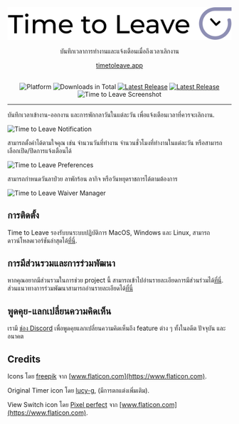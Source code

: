 <div align="center">
  <img src="../assets/timetoleave.png" alt="Time to Leave Logo">

  <p>บันทึกเวลาการทำงานและแจ้งเตือนเมื่อถึงเวลาเลิกงาน</p>

[timetoleave.app](https://timetoleave.app/)

  <br/>

<img src="https://img.shields.io/badge/platforms-Windows%20%7C%20MacOS%20%7C%20Linux-green" alt="Platform">
<img src="https://img.shields.io/github/downloads/thamara/time-to-leave/total" alt="Downloads in Total">
<a href="https://github.com/thamara/time-to-leave/releases/latest"><img src="https://img.shields.io/github/v/release/thamara/time-to-leave" alt="Latest Release"></a>
<a href="http://makeapullrequest.com/"><img src="https://img.shields.io/badge/PRs-welcome-purple" alt="Latest Release"></a>

   <br/>

  <img src="./images/screenshot.jpg" alt="Time to Leave Screenshot">

  <br/>

</div>

---

บันทึกเวลาเข้างาน-ออกงาน และการพักกลาวันในแต่ละวัน เพื่อแจ้งเตือนเวลาที่ควรจะเลิกงาน.

<img src="./images/notification.jpg" alt="Time to Leave Notification">

สามารถตั้งค่าได้ตามใจคุณ เช่น จำนวนวันที่ทำงาน จำนวนชั่วโมงที่ทำงานในแต่ละวัน หรือสามารถเลือกเปิด/ปิดการแจ้งเตือนได้

<img src="./images/preferences.jpg" alt="Time to Leave Preferences">

สามารถกำหนดวันลาป่วย ลาพักร้อน ลากิจ หรือวันหยุดราชการได้ตามต้องการ

<img src="./images/waiver_manager.jpg" alt="Time to Leave Waiver Manager">

## การติดตั้ง

Time to Leave รองรับบนระบบปฏิบัติการ MacOS, Windows และ Linux, สามารถดาวน์โหลดเวอร์ชันล่าสุดได้[ที่นี่](https://github.com/thamara/time-to-leave/releases/latest).

## การมีส่วนรวมและการร่วมพัฒนา

หากคุณอยากมีส่วนรวมในการช่วย project นี้ สามารถเข้าไปอ่านรายละเอียดการมีส่วนร่วมได้[ที่นี่](../CONTRIBUTING.md).
ส่วนแนวทางการร่วมพัฒนาสามารถอ่านรายละเอียดได้[ที่นี่](../DEVELOPMENT.md)

## พูดคุย-แลกเปลี่ยนความคิดเห็น

เรามี [ช่อง Discord](https://discord.gg/P3KkEF5) เพื่อพูดคุยแลกเปลี่ยนความคิดเห็นถึง feature ต่าง ๆ ทั้งในอดีต ปัจจุบัน และอนาคต

## Credits

Icons โดย [freepik](https://www.flaticon.com/authors/freepik) จาก [www.flaticon.com](https://www.flaticon.com).

Original Timer icon โดย [lucy-g](https://icon-icons.com/icon/timer/121243), (มีการตกแต่งเพิ่มเติม).

View Switch icon โดย [Pixel perfect](https://www.flaticon.com/authors/pixel-perfect) จาก [www.flaticon.com](https://www.flaticon.com).
